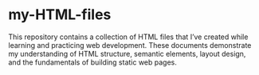 # my-HTML-files
This repository contains a collection of HTML files that I’ve created while learning and practicing web development. These documents demonstrate my understanding of HTML structure, semantic elements, layout design, and the fundamentals of building static web pages.
